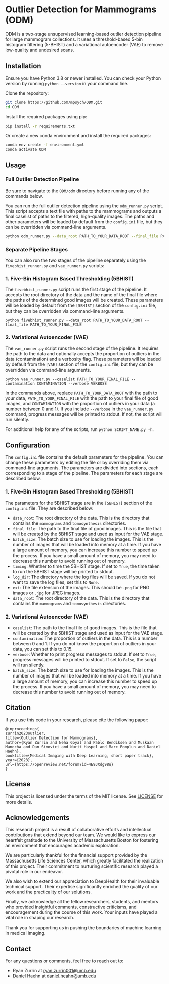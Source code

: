 # Outlier Detection for Mammograms (ODM)

ODM is a two-stage unsupervised learning-based outlier detection pipeline for large mammogram collections. It uses a threshold-based 5-bin histogram filtering (5-BHIST) and a variational autoencoder (VAE) to remove low-quality and undesired scans.

## Installation

Ensure you have Python 3.8 or newer installed. You can check your Python version by running `python --version` in your command line.

Clone the repository:
```bash
git clone https://github.com/mpsych/ODM.git
cd ODM
```

Install the required packages using pip:
```bash
pip install -r requirements.txt
```

Or create a new conda environment and install the required packages:
```bash
conda env create -f environment.yml
conda activate ODM
```

## Usage

### Full Outlier Detection Pipeline
Be sure to navigate to the `ODM/odm` directory before running any of the commands below.

You can run the full outlier detection pipeline using the `odm_runner.py` script. This script accepts a text file with paths to the mammograms and outputs a final caselist of paths to the filtered, high-quality images. The paths and other parameters will be loaded by default from the `config.ini` file, but they can be overridden via command-line arguments.
```bash
python odm_runner.py --data_root PATH_TO_YOUR_DATA_ROOT --final_file PATH_TO_YOUR_FINAL_FILE --contamination CONTAMINATION --verbose VERBOSE
```

### Separate Pipeline Stages
You can also run the two stages of the pipeline separately using the `fivebhist_runner.py` and `vae_runner.py` scripts:

### 1. Five-Bin Histogram Based Thresholding (5BHIST)

The `fivebhist_runner.py` script runs the first stage of the pipeline. It accepts the root directory of the data and the name of the final file where the paths of the determined good images will be created. These parameters will be loaded by default from the `[5BHIST]` section of the `config.ini` file, but they can be overridden via command-line arguments.
```shell
python fivebhist_runner.py --data_root PATH_TO_YOUR_DATA_ROOT --final_file PATH_TO_YOUR_FINAL_FILE
```

### 2. Variational Autoencoder (VAE)
The `vae_runner.py` script runs the second stage of the pipeline. It requires the path to the data and optionally accepts the proportion of outliers in the data (contamination) and a verbosity flag. These parameters will be loaded by default from the `[VAE]` section of the `config.ini` file, but they can be overridden via command-line arguments.
```shell
python vae_runner.py --caselist PATH_TO_YOUR_FINAL_FILE --contamination CONTAMINATION --verbose VERBOSE
```

In the commands above, replace `PATH_TO_YOUR_DATA_ROOT` with the path to your data, `PATH_TO_YOUR_FINAL_FILE` with the path to your final file of good images, and `CONTAMINATION` with the proportion of outliers in your data (a number between 0 and 1). If you include `--verbose` in the `vae_runner.py` command, progress messages will be printed to stdout. If not, the script will run silently.

For additional help for any of the scripts, run `python SCRIPT_NAME.py -h`.

## Configuration
The `config.ini` file contains the default parameters for the pipeline. You can change these parameters by editing the file or by overriding them via command-line arguments. The parameters are divided into sections, each corresponding to a stage of the pipeline. The parameters for each stage are described below.

### 1. Five-Bin Histogram Based Thresholding (5BHIST)
The parameters for the 5BHIST stage are in the `[5BHIST]` section of the `config.ini` file. They are described below:
- `data_root`: The root directory of the data. This is the directory that contains the `mammograms` and `tomosynthesis` directories.
- `final_file`: The path to the final file of good images. This is the file that will be created by the 5BHIST stage and used as input for the VAE stage.
- `batch_size`: The batch size to use for loading the images. This is the number of images that will be loaded into memory at a time. If you have a large amount of memory, you can increase this number to speed up the process. If you have a small amount of memory, you may need to decrease this number to avoid running out of memory.
- `timing`: Whether to time the 5BHIST stage. If set to `True`, the time taken to run the 5BHIST stage will be printed to stdout.
- `log_dir`: The directory where the log files will be saved. If you do not want to save the log files, set this to `None`.
- `ext`: The file extension of the images. This should be `.png` for PNG images or `.jpg` for JPEG images.
- `data_root`: The root directory of the data. This is the directory that contains the `mammograms` and `tomosynthesis` directories.

### 2. Variational Autoencoder (VAE)
- `caselist`: The path to the final file of good images. This is the file that will be created by the 5BHIST stage and used as input for the VAE stage.
- `contamination`: The proportion of outliers in the data. This is a number between 0 and 1. If you do not know the proportion of outliers in your data, you can set this to 0.15.
- `verbose`: Whether to print progress messages to stdout. If set to `True`, progress messages will be printed to stdout. If set to `False`, the script will run silently.
- `batch_size`: The batch size to use for loading the images. This is the number of images that will be loaded into memory at a time. If you have a large amount of memory, you can increase this number to speed up the process. If you have a small amount of memory, you may need to decrease this number to avoid running out of memory.

## Citation
If you use this code in your research, please cite the following paper:
```
@inproceedings{
zurrin2023outlier,
title={Outlier Detection for Mammograms},
author={Ryan Zurrin and Neha Goyal and Pablo Bendiksen and Muskaan Manocha and Dan Simovici and Nurit Haspel and Marc Pomplun and Daniel Haehn},
booktitle={Medical Imaging with Deep Learning, short paper track},
year={2023},
url={https://openreview.net/forum?id=4E93Xdg98u}
}
```

## License
This project is licensed under the terms of the MIT license. See [LICENSE](LICENSE) for more details.

## Acknowledgements
This research project is a result of collaborative efforts and intellectual contributions that extend beyond our team. We would like to express our heartfelt gratitude to the University of Massachusetts Boston for fostering an environment that encourages academic exploration.

We are particularly thankful for the financial support provided by the Massachusetts Life Sciences Center, which greatly facilitated the realization of this project. Their commitment to nurturing scientific research played a pivotal role in our endeavor.

We also wish to extend our appreciation to DeepHealth for their invaluable technical support. Their expertise significantly enriched the quality of our work and the practicality of our solutions.

Finally, we acknowledge all the fellow researchers, students, and mentors who provided insightful comments, constructive criticisms, and encouragement during the course of this work. Your inputs have played a vital role in shaping our research.

Thank you for supporting us in pushing the boundaries of machine learning in medical imaging.

## Contact
For any questions or comments, feel free to reach out to:

- Ryan Zurrin at [ryan.zurrin001@umb.edu](mailto:ryan.zurrin001@umb.edu)
- Daniel Haehn at [daniel.heahn@umb.edu](mailto:daniel.heahn@umb.edu)